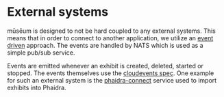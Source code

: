 # External systems

mūsēum is designed to not be hard coupled to any external systems. This means that in order to connect to another application, we utilize an [event driven](https://learn.microsoft.com/en-us/azure/architecture/guide/architecture-styles/event-driven) approach. The events are handled by NATS which is used as a simple pub/sub service.

Events are emitted whenever an exhibit is created, deleted, started or stopped. The events themselves use the [cloudevents spec](https://cloudevents.io). One example for such an external system is the [phaidra-connect](https://github.com/phaidra/museum-phaidra-connect) service used to import exhibits into Phaidra.